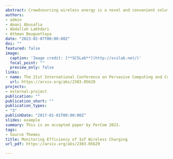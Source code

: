 ```yaml
---
abstract: Crowdsourcing wireless energy is a novel and convenient solution to charge nearby IoT devices. Several applications have been proposed to enable peer-to-peer wireless energy charging. However, none of them considered the energy efficiency of the wireless transfer of energy. In this paper, we propose an energy estimation framework that predicts the actual received energy. Our framework uses two machine learning algorithms, namely XGBoost and Neural Network, to estimate the received energy. The result shows that the Neural Network model is better than XGBoost at predicting the received energy. We train and evaluate our models by collecting a real wireless energy dataset.
authors:
- admin
- Amani Abusafia
- Abdallah Lakhdari
- Athman Bouguettaya
date: "2023-02-07T00:00:00Z"
doi: ""
featured: false
image:
  caption: 'Image credit: [**SCSLab**](http://scslab.net/)'
  focal_point: ""
  preview_only: false
links:
- name: The 21st International Conference on Pervasive Computing and Communications
  url: https://arxiv.org/abs/2303.05629
projects:
- external-project
publication: ""
publication_short: ""
publication_types:
- "3"
publishDate: "2017-01-01T00:00:00Z"
slides: example
summary: This is an accepted paper by PerCom 2023.
tags:
- Source Themes
title: Monitoring Efficiency of IoT Wireless Charging
url_pdf: https://arxiv.org/abs/2303.05629

---
```



